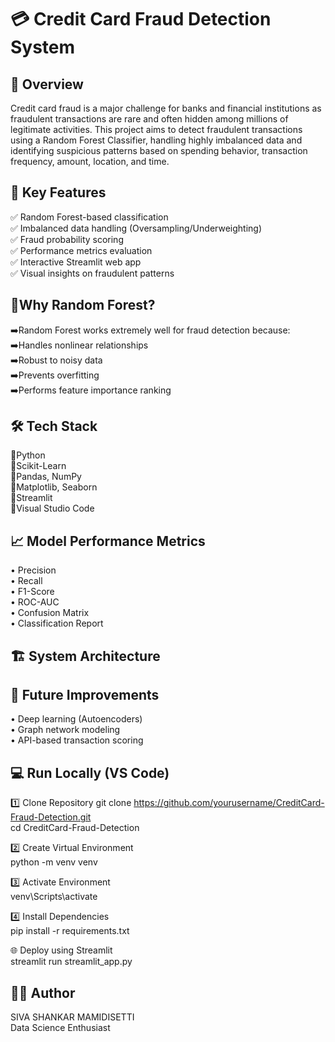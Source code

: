 
# 💳 Credit Card Fraud Detection System




## 📌 Overview
Credit card fraud is a major challenge for banks and financial institutions as fraudulent transactions are rare and often hidden among millions of legitimate activities.
This project aims to detect fraudulent transactions using a Random Forest Classifier, handling highly imbalanced data and identifying suspicious patterns based on spending behavior, transaction frequency, amount, location, and time.
## 🧠 Key Features
✅ Random Forest-based classification  
✅ Imbalanced data handling (Oversampling/Underweighting)  
✅ Fraud probability scoring  
✅ Performance metrics evaluation  
✅ Interactive Streamlit web app  
✅ Visual insights on fraudulent patterns
## 🌴Why Random Forest?
➡️Random Forest works extremely well for fraud detection because:
➡️Handles nonlinear relationships  
➡️Robust to noisy data  
➡️Prevents overfitting  
➡️Performs feature importance ranking
## 🛠️ Tech Stack
🔻Python  
🔻Scikit-Learn  
🔻Pandas, NumPy     
🔻Matplotlib, Seaborn    
🔻Streamlit     
🔻Visual Studio Code  
## 📈 Model Performance Metrics
• Precision  
• Recall  
• F1-Score  
• ROC-AUC  
• Confusion Matrix  
• Classification Report
## 🏗️ System Architecture


## 🧩 Future Improvements
• Deep learning (Autoencoders)  
• Graph network modeling  
• API-based transaction scoring  

## 💻 Run Locally (VS Code)
1️⃣ Clone Repository
git clone https://github.com/yourusername/CreditCard-Fraud-Detection.git   
cd CreditCard-Fraud-Detection

2️⃣ Create Virtual Environment  
python -m venv venv

3️⃣ Activate Environment  
venv\Scripts\activate

4️⃣ Install Dependencies  
pip install -r requirements.txt

🌐 Deploy using Streamlit       
streamlit run streamlit_app.py
## 🧑‍💻 Author
SIVA SHANKAR MAMIDISETTI    
Data Science Enthusiast